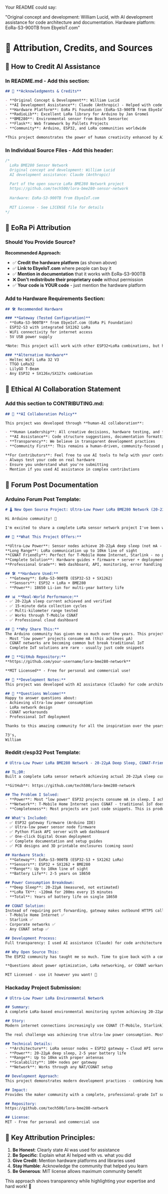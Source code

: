 Your README could say:

"Original concept and development: William Lucid, with AI development
 assistance for code architecture and documentation. Hardware platform: 
 EoRa-S3-900TB from EbyeIoT.com"


# 📝 Attribution, Credits, and Sources

## 🤝 **How to Credit AI Assistance**

### **In README.md - Add this section:**

```markdown
## 🙏 **Acknowledgments & Credits**

- **Original Concept & Development**: William Lucid
- **AI Development Assistance**: Claude (Anthropic) - Helped with code architecture, documentation, and open source best practices
- **Hardware Platform**: EoRa Pi Foundation (EoRa-S3-900TB from EbyeIoT.com)
- **RadioLib**: Excellent LoRa library for Arduino by Jan Gromeš
- **BME280**: Environmental sensor from Bosch Sensortec
- **Flask**: Web framework by Pallets Projects
- **Community**: Arduino, ESP32, and LoRa communities worldwide

*This project demonstrates the power of human creativity enhanced by AI collaboration.*
```

### **In Individual Source Files - Add this header:**

```cpp
/*
  LoRa BME280 Sensor Network
  Original concept and development: William Lucid
  AI development assistance: Claude (Anthropic) 
  
  Part of the open source LoRa BME280 Network project
  https://github.com/tech500/lora-bme280-sensor-network
  
  Hardware: EoRa-S3-900TB from EbyeIoT.com 
  
  MIT License - See LICENSE file for details
*/
```

## 🔗 **EoRa Pi Attribution**

### **Should You Provide Source?**

**Recommended Approach:**
- ✅ **Credit the hardware platform** (as shown above)
- ✅ **Link to EbyeIoT.com** where people can buy it
- ✅ **Mention in documentation** that it works with EoRa-S3-900TB
- ❌ **Don't redistribute their proprietary code** without permission
- ✅ **Your code is YOUR code** - just mention the hardware platform

### **Add to Hardware Requirements Section:**

```markdown
## 🛠️ Recommended Hardware

### **Gateway (Tested Configuration)**
- **EoRa-S3-900TB** from EbyeIoT.com (EoRa Pi Foundation)
- ESP32-S3 with integrated SX1262 LoRa
- WiFi connectivity for internet access
- 5V USB power supply

*Note: This project will work with other ESP32+LoRa combinations, but has been specifically developed and tested on the EoRa Pi platform.*

### **Alternative Hardware**
- Heltec WiFi LoRa 32 V3
- TTGO LoRa32
- LilyGO T-Beam
- Any ESP32 + SX126x/SX127x combination
```

## 🎯 **Ethical AI Collaboration Statement**

### **Add this section to CONTRIBUTING.md:**

```markdown
## 🤖 **AI Collaboration Policy**

This project was developed through **human-AI collaboration**:

- **Human Leadership**: All creative decisions, hardware testing, and final implementation by William Lucid
- **AI Assistance**: Code structure suggestions, documentation formatting, and best practices guidance
- **Transparency**: We believe in transparent development practices
- **Community First**: This remains a human-driven, community-focused project

**For Contributors**: Feel free to use AI tools to help with your contributions, but please:
- Always test your code on real hardware
- Ensure you understand what you're submitting
- Mention if you used AI assistance in complex contributions
```

## 📢 **Forum Post Documentation**

### **Arduino Forum Post Template:**

```markdown
# 🌡️ New Open Source Project: Ultra-Low Power LoRa BME280 Network (20-22µA!)

Hi Arduino community! 👋

I'm excited to share a complete LoRa sensor network project I've been working on, with some AI assistance for documentation and code architecture.

## 🎯 **What This Project Offers:**

**Ultra-Low Power**: Sensor nodes achieve 20-22µA deep sleep (not mA - actual µA!)
**Long Range**: LoRa communication up to 10km line of sight
**CGNAT Friendly**: Perfect for T-Mobile Home Internet, Starlink - no port forwarding needed
**Complete Solution**: Hardware guides + firmware + server + deployment scripts
**Professional Grade**: Web dashboard, API, monitoring, error handling

## 🛠️ **Hardware Used:**
- **Gateway**: EoRa-S3-900TB (ESP32-S3 + SX1262)
- **Sensors**: ESP32 + LoRa + BME280
- **Power**: 18650 Li-ion for multi-year battery life

## 📊 **Real-World Performance:**
- ✅ 20-22µA sleep current achieved and verified
- ✅ 15-minute data collection cycles
- ✅ Multi-kilometer range tested
- ✅ Works through T-Mobile CGNAT
- ✅ Professional cloud dashboard

## 🌟 **Why Share This:**
The Arduino community has given me so much over the years. This project solves real problems:
- Most "low power" projects consume mA (this achieves µA)
- CGNAT networks are becoming common but break traditional IoT
- Complete IoT solutions are rare - usually just code snippets

## 🚀 **GitHub Repository:**
**https://github.com/your-username/lora-bme280-network**

**MIT Licensed** - Free for personal and commercial use!

## 🤝 **Development Notes:**
This project was developed with AI assistance (Claude) for code architecture and documentation, but all hardware testing, creative decisions, and final implementation are mine. I believe in transparent development!

## 💬 **Questions Welcome!**
Happy to answer questions about:
- Achieving ultra-low power consumption
- LoRa network design
- CGNAT workarounds
- Professional IoT deployment

Thanks to this amazing community for all the inspiration over the years! 🙏

73's,
William
```

### **Reddit r/esp32 Post Template:**

```markdown
# Ultra-Low Power LoRa BME280 Network - 20-22µA Deep Sleep, CGNAT-Friendly, Complete Open Source Solution

## TL;DR: 
Built a complete LoRa sensor network achieving actual 20-22µA sleep current (not mA!), works with T-Mobile/Starlink CGNAT, includes everything from PCB to cloud deployment. MIT licensed.

**GitHub**: https://github.com/tech500/lora-bme280-network

## The Problem I Solved:
- **Power**: Most "low power" ESP32 projects consume mA in sleep. I achieved µA.
- **Network**: T-Mobile Home Internet uses CGNAT - traditional IoT doesn't work
- **Completeness**: Most projects are just code snippets. This is production-ready.

## What's Included:
- ✅ ESP32 gateway firmware (Arduino IDE)
- ✅ Ultra-low power sensor node firmware 
- ✅ Python Flask API server with web dashboard
- ✅ One-click Digital Ocean deployment
- ✅ Complete documentation and setup guides
- ✅ PCB designs and 3D printable enclosures (coming soon)

## Hardware Stack:
- **Gateway**: EoRa-S3-900TB (ESP32-S3 + SX1262 LoRa)
- **Sensors**: ESP32 + SX1262 + BME280
- **Range**: Up to 10km line of sight
- **Battery Life**: 2-5 years on 18650

## Power Consumption Breakdown:
- **Deep Sleep**: 20-22µA (measured, not estimated)
- **LoRa TX**: ~120mA for 200ms every 15 minutes
- **Total**: Years of battery life on single 18650

## CGNAT Solution:
Instead of requiring port forwarding, gateway makes outbound HTTPS calls to your cloud server. Works with:
- T-Mobile Home Internet ✅
- Starlink ✅ 
- Corporate networks ✅
- Any CGNAT setup ✅

## Development Process:
Full transparency: I used AI assistance (Claude) for code architecture suggestions and documentation, but all hardware work, testing, and creative decisions were mine. Believe in honest development practices!

## Why Open Source This:
The ESP32 community has taught me so much. Time to give back with a complete, professional-grade solution that solves real problems.

**Questions about power optimization, LoRa networking, or CGNAT workarounds welcome!**

MIT Licensed - use it however you want! 🚀
```

### **Hackaday Project Submission:**

```markdown
# Ultra-Low Power LoRa Environmental Network

## Summary:
A complete LoRa-based environmental monitoring system achieving 20-22µA deep sleep current, designed for CGNAT networks like T-Mobile Home Internet. Includes sensor nodes, gateway, cloud server, and professional web dashboard.

## Story:
Modern internet connections increasingly use CGNAT (T-Mobile, Starlink), breaking traditional IoT setups that require port forwarding. This project solves that with a "reverse" architecture where sensors push data to cloud servers via outbound connections.

The real challenge was achieving true ultra-low power consumption. Most ESP32 "low power" projects consume milliamps. Through careful hardware selection (EoRa-S3-900TB), optimized firmware, and proper sleep techniques, this achieves microamp sleep current for multi-year battery life.

## Technical Details:
- **Architecture**: LoRa sensor nodes → ESP32 gateway → Cloud API server
- **Power**: 20-22µA deep sleep, 2-5 year battery life
- **Range**: Up to 10km with proper antennas
- **Scalability**: 100+ nodes per gateway
- **Network**: Works through any NAT/CGNAT setup

## Development Approach:
This project demonstrates modern development practices - combining human expertise with AI assistance. All hardware work and testing was hands-on, while AI helped with code architecture and documentation. Full transparency in development process.

## Impact:
Provides the maker community with a complete, professional-grade IoT solution that works with modern internet infrastructure. Fills gap between simple tutorials and expensive commercial solutions.

## Repository:
https://github.com/tech500/lora-bme280-network

## License:
MIT - Free for personal and commercial use
```

## 🎯 **Key Attribution Principles:**

1. **Be Honest**: Clearly state AI was used for assistance
2. **Be Specific**: Explain what AI helped with vs. what you did
3. **Give Credit**: Mention hardware platforms and libraries used
4. **Stay Humble**: Acknowledge the community that helped you learn
5. **Be Generous**: MIT license allows maximum community benefit


This approach shows transparency while highlighting your expertise and hard work! 🌟

